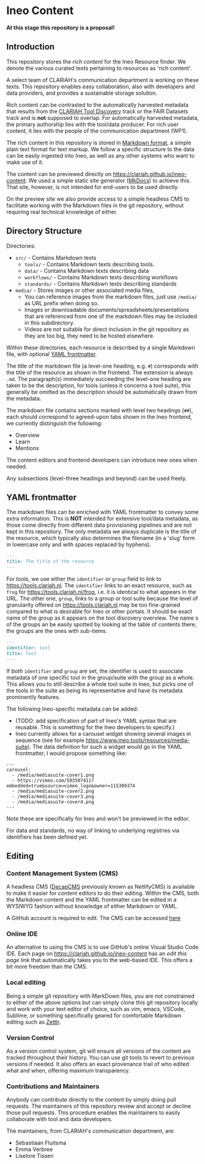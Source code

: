 # Ineo Content

**At this stage this repository is a proposal!**

## Introduction

This repository stores the *rich content* for the Ineo Resource finder. We
denote the various curated texts pertaining to resources as 'rich content'.

A select team of CLARIAH's communication department is working on these texts.
This repository enables easy collaboration, also with developers and data
providers, and provides a sustainable storage solution.

Rich content can be contrasted to the automatically harvested metadata that
results from the [CLARIAH Tool
Discovery](https://github.com/CLARIAH/tool-discovery) track or the FAIR
Datasets track and is **not** supposed to overlap. For automatically harvested
metadata, the primary authorship lies with the tool/data producer. For rich
user content, it lies with the people of the communication department (WP1).

The rich content in this repository is stored in [Markdown
format](https://www.markdownguide.org/basic-syntax), a simple plain text format
for text markup. We follow a specific structure to the data can be easily
ingested into Ineo, as well as any other systems who want to make use of it.

The content can be previewed directly on
<https://clariah.github.io/ineo-content>. We used a simple static site
generator ([MkDocs](https://www.mkdocs.org)) to achieve this. That site,
however, is not intended for end-users to be used directly.

On the preview site we also provide access to a simple headless CMS to
facilitate working with the Markdown files in the git repository, without
requiring real technical knowledge of either.

## Directory Structure

Directories:

* ``src/`` - Contains Markdown texts
    * ``tools/`` - Contains Markdown texts describing tools. 
    * ``data/`` -  Contains Markdown texts describing data
    * ``workflows/`` -  Contains Markdown texts describing workflows
    * ``standards/`` -  Contains Markdown texts describing standards
* ``media/`` - Stores images or other associated media files,
    * You can reference images from the markdown files, just use `/media/` as URL prefix when doing so.
    * Images or downloadable documents/spreadsheets/presentations that are referenced from one of the markdown files may be included in this subdirectory.
    * Videos are not suitable for direct inclusion in the git repository as they are too big, they need to be hosted elsewhere.

Within these directories, each resource is described by a single Markdown file,
with optional [YAML frontmatter](#yaml-frontmatter).

The title of the markdown file (a level-one heading, e.g. `#`) corresponds with
the title of the resource as shown in the frontend. The extension is always
`.md`. The paragraph(s) immediately succeeding the level-one heading are taken
to be the description, for tools (unless it concerns a tool suite), this
generally be omitted as the description should be automatically drawn from the
metadata.

The markdown file contains sections marked with level two headings (`##`), each should correspond to agreed-upon tabs shown in the Ineo frontend, we currently distinguish the following:

* Overview
* Learn
* Mentions

The content editors and frontend developers can introduce new ones when needed.

Any subsections (level-three headings and beyond) can be used freely.
    
## YAML frontmatter

The markdown files can be enriched with YAML frontmatter to convey some extra
information. This is **NOT** intended for extensive tool/data metadata, as those
come directly from different data provisioning pipelines and are not kept in
this repository. The only metadata we always duplicate is the title of the
resource, which typically also determines the filename (in a 'slug' form in
lowercase only and with spaces replaced by hyphens).

```markdown
---
title: The title of the resource
---
```

For *tools*, we use either the `identifier` or `group` field to link to
<https://tools.clariah.nl>. The `identifier` links to an exact resource, such as `frog` for <https://tools.clariah.nl/frog>, i.e. it is identical to what appears in the URL. The other one, `group`, links to a group or tool suite because the level of granularity offered on <https://tools.clariah.nl> may be too fine-grained compared to what is
desirable for Ineo or other portals. It should be exact name of the group as it appears on the tool discovery overview. The name s of the groups an be easily spotted by looking at the table of contents there; the groups are the ones with sub-items.

```markdown
---
identifier: tool
title: Tool
---
```

If *both* `identifier` and `group` are set, the identifier is used to associate
metadata of one specific tool in the group/suite with the group as a whole. This allows you
to still describe a whole tool suite in Ineo, but picks one of the tools in the suite as being its representative and have its metadata prominently features.

The following Ineo-specific metadata can be added:

* (TODO: add specification of part of Ineo's YAML syntax that are reusable. This is something for the Ineo developers to specify.)
* Ineo currently allows for a carousel widget showing several images in sequence (see for example <https://www.ineo.tools/resources/media-suite>). The data definition for such a widget would go in the YAML frontmatter, I would propose something like:

```
---
carousel:
  - /media/mediasuite-cover1.png
  - https://vimeo.com/503507411?embedded=true&source=vimeo_logo&owner=115309374
  - /media/mediasuite-cover2.png
  - /media/mediasuite-cover3.png
  - /media/mediasuite-cover4.png
---
```

Note these are specifically for Ineo and won't be previewed in the editor.

For data and standards, no way of linking to underlying registries via identifiers has been defined yet.

## Editing

### Content Management System (CMS)

A headless CMS ([DecapCMS](https://decapcms.org/) previously known as
NetlifyCMS) is available to make it easier for content editors to do their
editing. Within the CMS, both the Markdown content and the YAML frontmatter can
be edited in a WYSIWYG fashion without knowledge of either Markdown or YAML.

A GitHub account is required to edit. The CMS can be accessed [here](https://clariah.github.io/ineo-content/admin)

### Online IDE

An alternative to using the CMS is to use GitHub's online Visual Studio Code
IDE. Each page on <https://clariah.github.io/ineo-content> has an *edit this
page* link that automatically takes you to the web-based IDE. This offers a bit more
freedom than the CMS.

### Local editing

Being a simple git repository with MarkDown files, you are not constrained to
either of the above options but can simply clone this git repository locally
and work with your text editor of choice, such as vim, emacs, VSCode, Sublime, or
something specifically geared for comfortable Markdown editing such as
[Zettlr](https://www.zettlr.com/).

### Version Control

As a version control system, git will ensure all versions of the content are
tracked throughout their history. You can use git tools to revert to previous
versions if needed. It also offers an exact provenance trail of who edited what
and when, offering maximum transparency.

### Contributions and Maintainers

Anybody can contribute directly to the content by simply doing pull requests.
The maintainers of this repository review and accept or decline those pull
requests. This procedure enables the maintainers to easily collaborate with
tool and data developers.

The maintainers, from CLARIAH's communication department, are:

* Sebastiaan Fluitsma
* Emma Verbree
* Liselore Tissen



